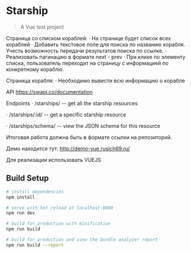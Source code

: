 # Starship

> A Vue test project

Страница со списком кораблей:
· На странице будет список всех кораблей
· Добавить текстовое поле для поиска по названию корабля. Учесть возможность передачи результатов поиска по ссылке.
· Реализовать пагинацию в формате next - prev
· При клике по элементу списка, пользователь переходит на страницу с информацией по конкретному кораблю.

Страница корабля:
· Необходимо вывести всю информацию о корабле

API https://swapi.co/documentation

Endpoints
· /starships/ -- get all the starship resources

· /starships/:id/ -- get a specific starship resource

· /starships/schema/ -- view the JSON schema for this resource

Итоговая работа должна быть в формате ссылки на репозиторий.

Демо находится тут: http://demo-vue.rusich69.ru/

Для реализации использовать VUEJS

## Build Setup

``` bash
# install dependencies
npm install

# serve with hot reload at localhost:8080
npm run dev

# build for production with minification
npm run build

# build for production and view the bundle analyzer report
npm run build --report
```

